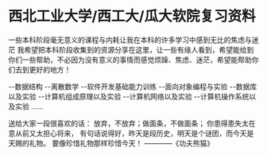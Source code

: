 # 西北工业大学/西工大/瓜大软院复习资料
一些本科阶段毫无意义的课程与内耗让我在本科的许多学习中感到无比的焦虑与迷茫
我希望把本科阶段收集到的资源分享在这里，让一些有缘人看到，希望能给到你们一些帮助，不必因为没有意义的事情而感觉烦躁、焦虑、迷茫，希望能帮助你们去到更好的地方！

--数据结构
--离散数学
--软件开发基础能力训练
--面向对象编程与实验
--数据库以及实验
--计算机组成原理以及实验
--计算机网络以及实验
--计算机操作系统以及实验
......
























送给大家一段很喜欢的话：
放弃，不放弃；做面条，不做面条；
你患得患失太在意从前又太担心将来，
有句话说得好，昨天是段历史，明天是个谜团，而今天是天赐的礼物。
要像珍惜礼物那样珍惜今天！
              ————《功夫熊猫》
          
